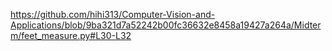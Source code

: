 https://github.com/hihi313/Computer-Vision-and-Applications/blob/9ba321d7a52242b00fc36632e8458a19427a264a/Midterm/feet_measure.py#L30-L32